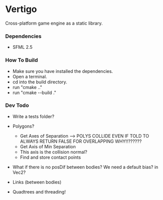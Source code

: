 # Vertigo
Cross-platform game engine as a static library.

### Dependencies
 - SFML 2.5

### How To Build
 - Make sure you have installed the dependencies.
 - Open a terminal.
 - cd into the build directory.
 - run "cmake .."
 - run "cmake --build ."

### Dev Todo
 - Write a tests folder?
 - Polygons?
	 - Get Axes of Separation --> POLYS COLLIDE EVEN IF TOLD TO ALWAYS RETURN FALSE FOR OVERLAPPING WHY!!??????
	 - Get Axis of Min Separation
	 - This axis is the collision normal?
	 - Find and store contact points

 - What if there is no posDif between bodies? We need a default bias? in Vec2?
 - Links (between bodies)
 - Quadtrees and threading!